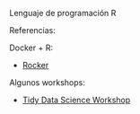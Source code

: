 Lenguaje de programación R

Referencias:

Docker + R:

* [Rocker](https://www.rocker-project.org/)

Algunos workshops:

* [Tidy Data Science Workshop](https://tidy-ds.wjakethompson.com/)
